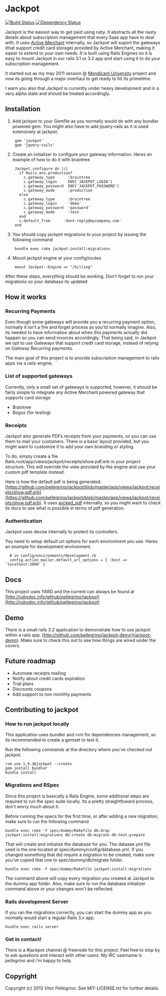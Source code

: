 Jackpot
==========


[![Build Status](https://secure.travis-ci.org/pellegrino/jackpot.png)](http://travis-ci.org/pellegrino/jackpot)
[![Dependency Status](https://gemnasium.com/pellegrino/jackpot.png)](https://gemnasium.com/pellegrino/jackpot)

Jackpot is the easiest way to get paid using ruby. It abstracts all the nasty details about subscription management that every Saas app have to deal with. It uses [Active Merchant](https://github.com/Shopify/active_merchant) internally, so Jackpot will suport the gateways (that support credit card storage) provided by Active Merchant, making it easier to extend to your own needs.
It is built using Rails Engines so it is easy to mount Jackpot in our rails 3.1 or 3.2 app and start using it to do your subscription management.

It started out as my may 2011 session @ [Mendicant University](http://mendicantuniversity.org) project and now its going through a major overhaul to get ready to hit its primetime.

I warn you also that Jackpot is currently under heavy development and in a very alpha state and should be treated accordingly.

## Installation

1. Add jackpot to your Gemfile as you normally would do with any bundler powered gem. You might also have to add jquery-rails as it is used extensively at jackpot.

        gem 'jackpot'
        gem 'jquery-rails'

1. Create an initializer to configure your gateway information. Heres an example of how to do it with braintree

        Jackpot.configure do |c|
          if Rails.env.production?
            c.gateway_type      :braintree
            c.gateway_login     ENV['JACKPOT_LOGIN']
            c.gateway_password  ENV['JACKPOT_PASSWORD']
            c.gateway_mode      :production
          else
            c.gateway_type      :braintree
            c.gateway_login     'demo'
            c.gateway_password  'password'
            c.gateway_mode      :test
          end
          c.default_from      'dont-reply@mycompany.com'
        end

1. You should copy jackpot migrations to your project by issuing the following command

        bundle exec rake jackpot:install:migrations

1. Mount jackpot engine at your config/routes

        mount Jackpot::Engine => "/billing"

After these steps, everything should be working. Don't forget to run your migrations so your database its updated

## How it works

### Recurring Payments

Even though some gateways will provide you a recurring payment option, normally it isn't a fire and forget process as you'ld normally imagine. Also, its needed to have information about when this payments actually did happen so you can send invoices accordingly. That being said, in Jackpot we opt to use Gateways that support credit card storage, instead of relying on Gateway Recurring payments.

The main goal of this project is to provide subscription management to rails apps via a rails-engine.

### List of supported gateways

Currently, only a small set of gateways is supported, however, it should be fairly simple to integrate any Active Merchant powered gateway that supports card storage

* Braintree
* Bogus (for testing)

### Receipts

Jackpot also generate PDFs receipts from your payments, so you can use them to mail your customers. There is a basic layout provided, but you might want to customize it to add your own branding or styling.

To do, simply create a file Rails.root/app/views/jackpot/receipts/show.pdf.erb in your project structure. This will override the view provided by the engine and use your custom pdf template instead.

Here is how the default pdf is being generated. [https://github.com/pellegrino/jackpot/blob/master/app/views/jackpot/receipts/show.pdf.erb](https://github.com/pellegrino/jackpot/blob/master/app/views/jackpot/receipts/show.pdf.erb). It uses [wicked\_pdf](https://github.com/mileszs/wicked_pdf) internally, so you might want to check its docs to see what is possible in terms of pdf generation.

### Authentication

Jackpot uses devise internally to protect its controllers.

You need to setup default url options for each environment you use. Heres an example for development environment.

      # in config/environments/development.rb
      config.action_mailer.default_url_options = { :host => 'localhost:3000' }
## Docs

This project uses YARD and the current can always be found at [http://rubydoc.info/github/pellegrino/jackpot](http://rubydoc.info/github/pellegrino/jackpot)

## Demo

There is a small rails 3.2 application to demonstrate how to use jackpot within a rails app. [http://github.com/pellegrino/jackpot-demo](jackpot-demo). Make sure to check this out to see how things are wired under the covers.

## Future roadmap

* Automate receipts mailing
* Notify about credit cards expiration
* Trial plans
* Discounts coupons
* Add support to non monthly payments

## Contributing to jackpot

### How to run jackpot locally
This application uses bundler and rvm for dependencies management, so its
recommended to create a gemset to test it.

Run the following commands at the directory where you've checked out
jackpot.

    rvm use 1.9.3@jackpot --create
    gem install bundler
    bundle install

### Migrations and RSpec

Since this project is basically a Rails Engine, some additional steps are required to run the spec suite locally. Its a pretty straightfoward process, don't worry much about it.

Before running the specs for the first time, or after adding a new migration, make sure to run the following command

    bundle exec rake -f spec/dummy/Rakefile db:drop jackpot:install:migrations db:create db:migrate db:test:prepare

That will create and initialize the database for you. The dataase.yml file used is the one located at spec/dummy/config/database.yml. If you changed something that did require a migration to be created, make sure you've copied that one to spec/dummy/db/migrate folder.

    bundle exec rake -f spec/dummy/Rakefile jackpot:install:migrations

The command above will copy every migration you created at Jackpot to the dummy app folder. Also, make sure to run the database initializer command above or your changes won't be reflected.


### Rails development Server

If you ran the migrations correctly, you can start the dummy app as you normally would start a regular Rails 3.x app.

    bundle exec rails server

### Get in contact!

There is a #jackpot channel @ freenode for this project. Feel free to stop by to ask questions and interact with other users. My IRC username is _pellegrino_ and i'm happy to help.

## Copyright

Copyright (c) 2013 Vitor Pellegrino. See MIT-LICENSE.txt for further details.

